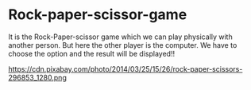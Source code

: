 # Rock-paper-scissor-game
It is the Rock-Paper-scissor game which we can play physically with another person. But here the other player is the computer. We have to choose the option and the result will be displayed!! 


https://cdn.pixabay.com/photo/2014/03/25/15/26/rock-paper-scissors-296853_1280.png
